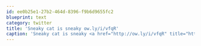 ```yaml
---
id: ee0b25e1-27b2-464d-8396-f9b6d9655fc2
blueprint: text
category: twitter
title: 'Sneaky cat is sneaky ow.ly/i/vfqR'
caption: 'Sneaky cat is sneaky <a href="http://ow.ly/i/vfqR" title="http://ow.ly/i/vfqR" class="link link_untco">ow.ly/i/vfqR</a>'
---
```

